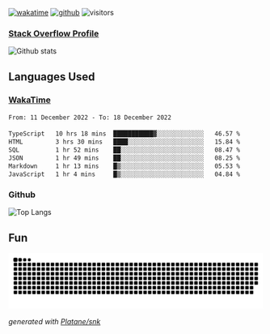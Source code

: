 [![wakatime](https://wakatime.com/badge/user/82c377cd-a54c-404c-b7df-177b313ca539.svg)](https://wakatime.com/@82c377cd-a54c-404c-b7df-177b313ca539)
[![github](https://img.shields.io/github/followers/xinthose?logo=github&style=plastic)](https://github.com/alanhamlett?tab=followers)
![visitors](https://visitor-badge.glitch.me/badge?page_id=xinthose&left_color=green&right_color=red)
### [Stack Overflow Profile](https://stackoverflow.com/users/4056146/xinthose)

![Github stats](https://github-readme-stats.vercel.app/api?username=xinthose&show_icons=true&theme=radical&count_private=true)

## Languages Used

### [WakaTime](https://wakatime.com/)
<!--START_SECTION:waka-->

```text
From: 11 December 2022 - To: 18 December 2022

TypeScript   10 hrs 18 mins  ███████████▓░░░░░░░░░░░░░   46.57 %
HTML         3 hrs 30 mins   ████░░░░░░░░░░░░░░░░░░░░░   15.84 %
SQL          1 hr 52 mins    ██░░░░░░░░░░░░░░░░░░░░░░░   08.47 %
JSON         1 hr 49 mins    ██░░░░░░░░░░░░░░░░░░░░░░░   08.25 %
Markdown     1 hr 13 mins    █▒░░░░░░░░░░░░░░░░░░░░░░░   05.53 %
JavaScript   1 hr 4 mins     █▒░░░░░░░░░░░░░░░░░░░░░░░   04.84 %
```

<!--END_SECTION:waka-->

### Github

![Top Langs](https://github-readme-stats.vercel.app/api/top-langs/?username=xinthose)

## Fun
![github contribution grid snake animation](https://raw.githubusercontent.com/xinthose/xinthose/output/github-contribution-grid-snake.svg)

_generated with [Platane/snk](https://github.com/Platane/snk)_
